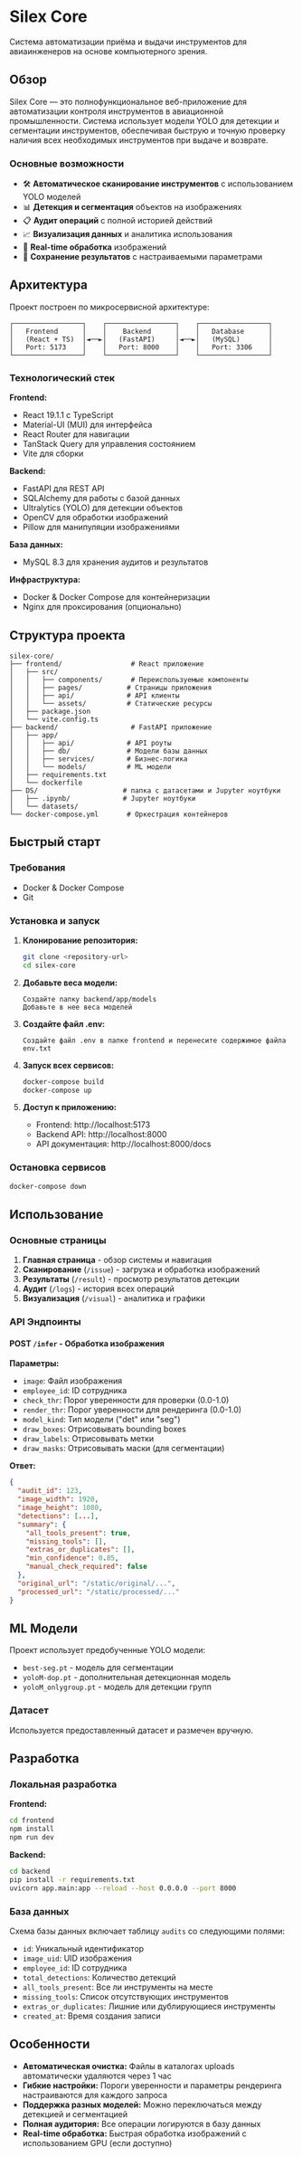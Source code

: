# Silex Core

Система автоматизации приёма и выдачи инструментов для авиаинженеров на основе компьютерного зрения.

## Обзор

Silex Core — это полнофункциональное веб-приложение для автоматизации контроля инструментов в авиационной промышленности. Система использует модели YOLO для детекции и сегментации инструментов, обеспечивая быструю и точную проверку наличия всех необходимых инструментов при выдаче и возврате.

### Основные возможности

- 🛠️ **Автоматическое сканирование инструментов** с использованием YOLO моделей
- 📊 **Детекция и сегментация** объектов на изображениях
- 📋 **Аудит операций** с полной историей действий
- 📈 **Визуализация данных** и аналитика использования
- 🔄 **Real-time обработка** изображений
- 💾 **Сохранение результатов** с настраиваемыми параметрами

## Архитектура

Проект построен по микросервисной архитектуре:

```
┌─────────────────┐    ┌─────────────────┐    ┌─────────────────┐
│   Frontend      │    │    Backend      │    │   Database      │
│   (React + TS)  │◄──►│   (FastAPI)     │◄──►│   (MySQL)       │
│   Port: 5173    │    │   Port: 8000    │    │   Port: 3306    │
└─────────────────┘    └─────────────────┘    └─────────────────┘
```

### Технологический стек

**Frontend:**
- React 19.1.1 с TypeScript
- Material-UI (MUI) для интерфейса
- React Router для навигации
- TanStack Query для управления состоянием
- Vite для сборки

**Backend:**
- FastAPI для REST API
- SQLAlchemy для работы с базой данных
- Ultralytics (YOLO) для детекции объектов
- OpenCV для обработки изображений
- Pillow для манипуляции изображениями

**База данных:**
- MySQL 8.3 для хранения аудитов и результатов

**Инфраструктура:**
- Docker & Docker Compose для контейнеризации
- Nginx для проксирования (опционально)

## Структура проекта

```
silex-core/
├── frontend/                 # React приложение
│   ├── src/
│   │   ├── components/       # Переиспользуемые компоненты
│   │   ├── pages/           # Страницы приложения
│   │   ├── api/             # API клиенты
│   │   └── assets/          # Статические ресурсы
│   ├── package.json
│   └── vite.config.ts
├── backend/                  # FastAPI приложение
│   ├── app/
│   │   ├── api/             # API роуты
│   │   ├── db/              # Модели базы данных
│   │   ├── services/        # Бизнес-логика
│   │   └── models/          # ML модели
│   ├── requirements.txt
│   └── dockerfile
├── DS/                     # папка с датасетами и Jupyter ноутбуки
│   ├── .ipynb/             # Jupyter ноутбуки
│   └── datasets/
└── docker-compose.yml       # Оркестрация контейнеров
```

## Быстрый старт

### Требования

- Docker & Docker Compose
- Git

### Установка и запуск

1. **Клонирование репозитория:**
   ```bash
   git clone <repository-url>
   cd silex-core
   ```

2. **Добавьте веса модели:**
   ```
   Создайте папку backend/app/models
   Добавьте в нее веса моделей
   ```

3. **Создайте файл .env:**
   ```
   Создайте файл .env в папке frontend и перенесите содержимое файла env.txt
   ```


4. **Запуск всех сервисов:**
   ```bash
   docker-compose build
   docker-compose up
   ```

3. **Доступ к приложению:**
   - Frontend: http://localhost:5173
   - Backend API: http://localhost:8000
   - API документация: http://localhost:8000/docs

### Остановка сервисов

```bash
docker-compose down
```

## Использование

### Основные страницы

1. **Главная страница** - обзор системы и навигация
2. **Сканирование** (`/issue`) - загрузка и обработка изображений
3. **Результаты** (`/result`) - просмотр результатов детекции
4. **Аудит** (`/logs`) - история всех операций
5. **Визуализация** (`/visual`) - аналитика и графики

### API Эндпоинты

#### POST `/infer` - Обработка изображения

**Параметры:**
- `image`: Файл изображения
- `employee_id`: ID сотрудника
- `check_thr`: Порог уверенности для проверки (0.0-1.0)
- `render_thr`: Порог уверенности для рендеринга (0.0-1.0)
- `model_kind`: Тип модели ("det" или "seg")
- `draw_boxes`: Отрисовывать bounding boxes
- `draw_labels`: Отрисовывать метки
- `draw_masks`: Отрисовывать маски (для сегментации)

**Ответ:**
```json
{
  "audit_id": 123,
  "image_width": 1920,
  "image_height": 1080,
  "detections": [...],
  "summary": {
    "all_tools_present": true,
    "missing_tools": [],
    "extras_or_duplicates": [],
    "min_confidence": 0.85,
    "manual_check_required": false
  },
  "original_url": "/static/original/...",
  "processed_url": "/static/processed/..."
}
```

## ML Модели

Проект использует предобученные YOLO модели:

- `best-seg.pt` - модель для сегментации
- `yoloM-dop.pt` - дополнительная детекционная модель
- `yoloM_onlygroup.pt` - модель для детекции групп

### Датасет

Используется предоставленный датасет и размечен вручную.

## Разработка

### Локальная разработка

**Frontend:**
```bash
cd frontend
npm install
npm run dev
```

**Backend:**
```bash
cd backend
pip install -r requirements.txt
uvicorn app.main:app --reload --host 0.0.0.0 --port 8000
```

### База данных

Схема базы данных включает таблицу `audits` со следующими полями:
- `id`: Уникальный идентификатор
- `image_uid`: UID изображения
- `employee_id`: ID сотрудника
- `total_detections`: Количество детекций
- `all_tools_present`: Все ли инструменты на месте
- `missing_tools`: Список отсутствующих инструментов
- `extras_or_duplicates`: Лишние или дублирующиеся инструменты
- `created_at`: Время создания записи

## Особенности

- **Автоматическая очистка:** Файлы в каталогах uploads автоматически удаляются через 1 час
- **Гибкие настройки:** Пороги уверенности и параметры рендеринга настраиваются для каждого запроса
- **Поддержка разных моделей:** Можно переключаться между детекцией и сегментацией
- **Полная аудитория:** Все операции логируются в базу данных
- **Real-time обработка:** Быстрая обработка изображений с использованием GPU (если доступно)
